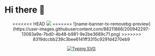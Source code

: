 # Hi there 👋
<p align="center">
<<<<<<< HEAD
    <img src="https://user-images.githubusercontent.com/88211866/200942297-13083a9e-7bd0-4b48-b981-9e2be3689c71.png">
=======
    ![name-banner-tx-removebg-preview](https://user-images.githubusercontent.com/88211866/200942297-13083a9e-7bd0-4b48-b981-9e2be3689c71.png)
>>>>>>> 8319dccbb239c3bee6141ff3315c9291d4270eb9
</p>

<p align="center">
    <!-- Typing SVG by DenverCoder1 - https://github.com/DenverCoder1/readme-typing-svg -->
    <a href="https://git.io/typing-svg">
        <img src="https://readme-typing-svg.demolab.com?font=Fira+Code&weight=500&duration=4444&pause=111&color=F77102&center=true&vCenter=true&width=435&lines=Full+Stack+Developer;Life+Long+Learner;Experienced+Go+Getter" alt="Typing SVG" />
    </a>
</p>

<!--
**daryldelrosario/daryldelrosario** is a ✨ _special_ ✨ repository because its `README.md` (this file) appears on your GitHub profile.

Here are some ideas to get you started:

- 🔭 I’m currently working on ...
- 🌱 I’m currently learning ...
- 👯 I’m looking to collaborate on ...
- 🤔 I’m looking for help with ...
- 💬 Ask me about ...
- 📫 How to reach me: ...
- 😄 Pronouns: ...
- ⚡ Fun fact: ...
-->
